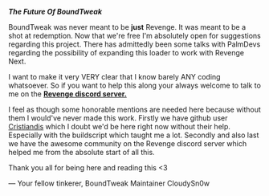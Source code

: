 ***The Future Of BoundTweak***

BoundTweak was never meant to be **just** Revenge. It was meant to be a shot at redemption.
Now that we're free I'm absolutely open for suggestions regarding this project. There has admittedly been some talks with PalmDevs regarding the possibility of expanding this loader to work with Revenge Next.

I want to make it very VERY clear that I know barely ANY coding whatsoever. So if you want to help this along your always welcome to talk to me on the [**Revenge discord server.**](https://discord.com/invite/ddcQf3s2Uq)

I feel as though some honorable mentions are needed here because without them I would've never made this work. 
Firstly we have github user [Cristiandis](https://github.com/Cristiandis) which I doubt we'd be here right now without their help. Especially with the buildscript which taught me a lot.
Secondly and also last we have the awesome community on the Revenge discord server which helped me from the absolute start of all this.

Thank you all for being here and reading this <3

— Your fellow tinkerer, BoundTweak Maintainer CloudySn0w
